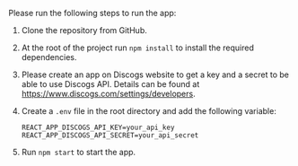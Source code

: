 Please run the following steps to run the app:

1. Clone the repository from GitHub.

2. At the root of the project run `npm install` to install the required dependencies.

3. Please create an app on Discogs website to get a key and a secret to be able to use Discogs API. Details can be found at https://www.discogs.com/settings/developers.

4. Create a `.env` file in the root directory and add the following variable:

   ```
   REACT_APP_DISCOGS_API_KEY=your_api_key  
   REACT_APP_DISCOGS_API_SECRET=your_api_secret
   ```

5. Run `npm start` to start the app.
